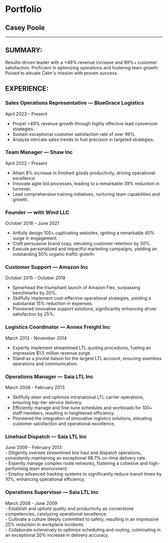 # Portfolio 
## Casey Poole 

---

## SUMMARY:    
Results-driven leader with a +49% revenue increase and 99%+ customer satisfaction. Proficient in optimizing operations and fostering team growth. Poised to elevate Calm's mission with proven success.    

## EXPERIENCE:    
### Sales Operations Representative — BlueGrace Logistics
  April 2023 – Present
  - Propel +49% revenue growth through highly effective lead conversion strategies.
  - Sustain exceptional customer satisfaction rate of over 99%.
  - Analyze intricate sales trends to fuel precision in targeted strategies.

### Team Manager — Shaw Inc    
  April 2022 – Present    
  - Attain 8% increase in finished goods productivity, driving operational excellence.
  - Innovate agile bid processes, leading to a remarkable 39% reduction in turnover.
  - Lead comprehensive training initiatives, nurturing team capabilities and growth.

### Founder — with Wind LLC
  October 2018 – June 2021    
  - Artfully design 100+ captivating websites, igniting a remarkable 40% surge in engagement.
  - Craft persuasive brand copy, elevating customer retention by 30%.
  - Execute personalized and impactful marketing campaigns, yielding an outstanding 50% organic traffic growth.
  
### Customer Support — Amazon Inc
  October 2015 - October 2018    
  - Spearhead the triumphant launch of Amazon Flex, surpassing benchmarks by 20%.
  - Skillfully implement cost-effective operational strategies, yielding a substantial 15% reduction in expenses.
  - Pioneered innovative support solutions, significantly enhancing driver satisfaction by 25%.

### Logistics Coordinator — Annex Freight Inc    
  March 2013 - November 2014    
  - Expertly implement streamlined LTL quoting procedures, fueling an impressive $1.5 million revenue surge.
  - Stand as a pivotal liaison for the largest LTL account, ensuring seamless operations and communication.

### Operations Manager — Saia LTL Inc    
  March 2008 - February 2013    
  - Skillfully steer and optimize intranational LTL carrier operations, ensuring top-tier service delivery.
  - Efficiently manage and fine-tune schedules and workloads for 100+ staff members, resulting in heightened efficiency.
  - Pioneered the integration of innovative logistics solutions, elevating customer satisfaction and operational excellence.
  
### Linehaul Dispatch — Saia LTL Inc    
  June 2009 - February 2013    
    - Diligently oversee streamlined line haul and dispatch operations, consistently maintaining an exceptional 98.7% on-time delivery rate.    
    - Expertly manage complex route networks, fostering a cohesive and high-performing team environment.       
    - Employ advanced tracking systems to significantly reduce transit times by 10%, enhancing operational efficiency.    
    
  ### Operations Supervisor — Saia LTL Inc     
  March 2008 - June 2009    
    - Establish and uphold quality and productivity as cornerstone competencies, catalyzing operational excellence.    
    - Cultivate a culture deeply committed to safety, resulting in an impressive 25% reduction in workplace incidents.    
    - Collaborate extensively to optimize scheduling and routing, culminating in an exceptional 20% increase in delivery accuracy.
